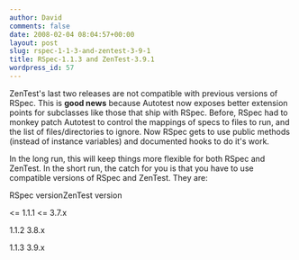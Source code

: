 ```yaml
---
author: David
comments: false
date: 2008-02-04 08:04:57+00:00
layout: post
slug: rspec-1-1-3-and-zentest-3-9-1
title: RSpec-1.1.3 and ZenTest-3.9.1
wordpress_id: 57
---
```


ZenTest's last two releases are not compatible with previous versions of RSpec. This is **good news** because Autotest now exposes better extension points for subclasses like those that ship with RSpec. Before, RSpec had to monkey patch Autotest to control the mappings of specs to files to run, and the list of files/directories to ignore. Now RSpec gets to use public methods (instead of instance variables) and documented hooks to do it's work.






In the long run, this will keep things more flexible for both RSpec and ZenTest. In the short run, the catch for you is that you have to use compatible versions of RSpec and ZenTest. They are:










  RSpec versionZenTest version


  


    
<= 1.1.1
<= 3.7.x

  
  


    
1.1.2
3.8.x

  
  


    
1.1.3
3.9.x

  


